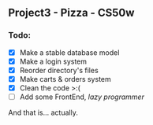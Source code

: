 ## Project3 - Pizza - CS50w

### Todo:
- [x] Make a stable database model  
- [x] Make a login system
- [x] Reorder directory's files
- [x] Make carts & orders system
- [x] Clean the code >:(
- [ ] Add some FrontEnd, *lazy programmer*

And that is... actually.
